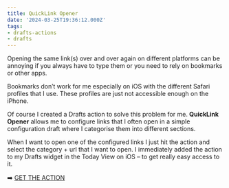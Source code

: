 ```yaml
---
title: QuickLink Opener
date: '2024-03-25T19:36:12.000Z'
tags:
- drafts-actions
- drafts
---
```

Opening the same link(s) over and over again on different platforms can be annoying if you always have to type them or you need to rely on bookmarks or other apps.

Bookmarks don’t work for me especially on iOS with the different Safari profiles that I use. These profiles are just not accessible enough on the iPhone.

Of course I created a Drafts action to solve this problem for me. **QuickLink Opener** allows me to configure links that I often open in a simple configuration draft where I categorise them into different sections.

When I want to open one of the configured links I just hit the action and select the category + url that I want to open. I immediately added the action to my Drafts widget in the Today View on iOS – to get really easy access to it.

➡️ [GET THE ACTION](https://directory.getdrafts.com/a/2Qo)